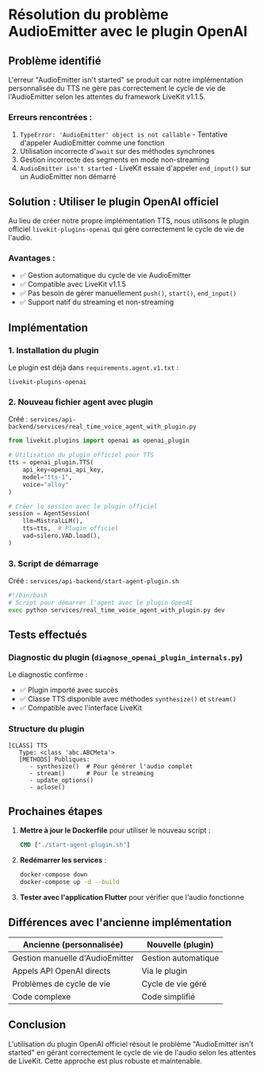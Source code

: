 # Résolution du problème AudioEmitter avec le plugin OpenAI

## Problème identifié

L'erreur "AudioEmitter isn't started" se produit car notre implémentation personnalisée du TTS ne gère pas correctement le cycle de vie de l'AudioEmitter selon les attentes du framework LiveKit v1.1.5.

### Erreurs rencontrées :
1. `TypeError: 'AudioEmitter' object is not callable` - Tentative d'appeler AudioEmitter comme une fonction
2. Utilisation incorrecte d'`await` sur des méthodes synchrones
3. Gestion incorrecte des segments en mode non-streaming
4. `AudioEmitter isn't started` - LiveKit essaie d'appeler `end_input()` sur un AudioEmitter non démarré

## Solution : Utiliser le plugin OpenAI officiel

Au lieu de créer notre propre implémentation TTS, nous utilisons le plugin officiel `livekit-plugins-openai` qui gère correctement le cycle de vie de l'audio.

### Avantages :
- ✅ Gestion automatique du cycle de vie AudioEmitter
- ✅ Compatible avec LiveKit v1.1.5
- ✅ Pas besoin de gérer manuellement `push()`, `start()`, `end_input()`
- ✅ Support natif du streaming et non-streaming

## Implémentation

### 1. Installation du plugin

Le plugin est déjà dans `requirements.agent.v1.txt` :
```
livekit-plugins-openai
```

### 2. Nouveau fichier agent avec plugin

Créé : `services/api-backend/services/real_time_voice_agent_with_plugin.py`

```python
from livekit.plugins import openai as openai_plugin

# Utilisation du plugin officiel pour TTS
tts = openai_plugin.TTS(
    api_key=openai_api_key,
    model="tts-1",
    voice="alloy"
)

# Créer la session avec le plugin officiel
session = AgentSession(
    llm=MistralLLM(),
    tts=tts,  # Plugin officiel
    vad=silero.VAD.load(),
)
```

### 3. Script de démarrage

Créé : `services/api-backend/start-agent-plugin.sh`

```bash
#!/bin/bash
# Script pour démarrer l'agent avec le plugin OpenAI
exec python services/real_time_voice_agent_with_plugin.py dev
```

## Tests effectués

### Diagnostic du plugin (`diagnose_openai_plugin_internals.py`)

Le diagnostic confirme :
- ✅ Plugin importé avec succès
- ✅ Classe TTS disponible avec méthodes `synthesize()` et `stream()`
- ✅ Compatible avec l'interface LiveKit

### Structure du plugin

```
[CLASS] TTS
   Type: <class 'abc.ABCMeta'>
   [METHODS] Publiques:
      - synthesize()  # Pour générer l'audio complet
      - stream()      # Pour le streaming
      - update_options()
      - aclose()
```

## Prochaines étapes

1. **Mettre à jour le Dockerfile** pour utiliser le nouveau script :
   ```dockerfile
   CMD ["./start-agent-plugin.sh"]
   ```

2. **Redémarrer les services** :
   ```bash
   docker-compose down
   docker-compose up -d --build
   ```

3. **Tester avec l'application Flutter** pour vérifier que l'audio fonctionne

## Différences avec l'ancienne implémentation

| Ancienne (personnalisée) | Nouvelle (plugin) |
|-------------------------|-------------------|
| Gestion manuelle d'AudioEmitter | Gestion automatique |
| Appels API OpenAI directs | Via le plugin |
| Problèmes de cycle de vie | Cycle de vie géré |
| Code complexe | Code simplifié |

## Conclusion

L'utilisation du plugin OpenAI officiel résout le problème "AudioEmitter isn't started" en gérant correctement le cycle de vie de l'audio selon les attentes de LiveKit. Cette approche est plus robuste et maintenable.